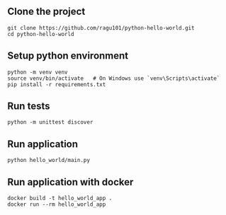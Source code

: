 ## Clone the project
```
git clone https://github.com/ragu101/python-hello-world.git
cd python-hello-world
```
## Setup python environment
```
python -m venv venv
source venv/bin/activate   # On Windows use `venv\Scripts\activate`
pip install -r requirements.txt

```
## Run tests
```
python -m unittest discover

```
## Run application
```
python hello_world/main.py

```
## Run application with docker
```
docker build -t hello_world_app .
docker run --rm hello_world_app
```